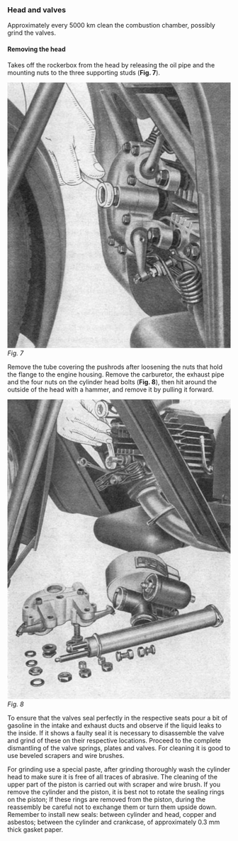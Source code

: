 ### Head and valves

Approximately every 5000 km clean the combustion chamber, possibly grind the valves.

#### Removing the head

Takes off the rockerbox from the head by releasing the oil pipe and the mounting nuts to the three 
supporting studs (**Fig. 7**).

![Fig. 7](07.jpg) 
*Fig. 7*

Remove the tube covering the pushrods after loosening the nuts that hold the flange to the engine 
housing. Remove the carburetor, the exhaust pipe and the four nuts on the cylinder head bolts 
(**Fig. 8**), then hit around the outside of the head with a hammer, and remove it by pulling it 
forward.

![Fig. 8](08.jpg) 
*Fig. 8*

To ensure that the valves seal perfectly in the respective seats pour a bit of gasoline in the 
intake and exhaust ducts and observe if the liquid leaks to the inside. If it shows a faulty seal it 
is necessary to disassemble the valve and grind of these on their respective locations. Proceed to 
the complete dismantling of the valve springs, plates and valves. For cleaning it is good to use 
beveled scrapers and wire brushes.

For grinding use a special paste, after grinding thoroughly wash the cylinder head to make sure it 
is free of all traces of abrasive. The cleaning of the upper part of the piston is carried out with 
scraper and wire brush. If you remove the cylinder and the piston, it is best not to rotate the 
sealing rings on the piston; If these rings are removed from the piston, during the reassembly be 
careful not to exchange them or turn them upside down.
Remember to install new seals: between cylinder and head, copper and asbestos; between the cylinder 
and crankcase, of approximately 0.3 mm thick gasket paper.